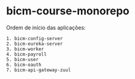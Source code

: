 # bicm-course-monorepo

Ordem de início das aplicações: 
    
    1. bicm-config-server
    2. bicm-eureka-server
    3. bicm-worker
    4. bicm-payroll
    5. bicm-user
    6. bicm-oauth
    7. bicm-api-gateway-zuul
    